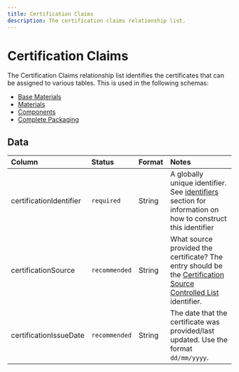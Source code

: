 ```yaml
---
title: Certification Claims
description: The certification claims relationship list.
---
```


# Certification Claims

The Certification Claims relationship list identifies the certificates that can be assigned to various tables. This is used in the following schemas:

* [Base Materials](../3_Data_Specification/3_1_Base_Materials.md)
* [Materials](../3_Data_Specification/3_2_Materials.md)
* [Components](../3_Data_Specification/3_3_Components.md)
* [Complete Packaging](../3_Data_Specification/3_4_Complete_Packaging.md)

## Data
|Column|<div style="width:90px">Status</div>|Format|Notes|
|:-|:-|:-|:-|
|certificationIdentifier|`required`|String|A globally unique identifier. See [identifiers](../4_Identifiers/4_1_Identifiers.md) section for information on how to construct this identifier|
|certificationSource|`recommended`|String|What source provided the certificate? The entry should be the [Certification Source Controlled List](../5_Controlled_Lists/5_002_Certification_Source.md) identifier.|
|certificationIssueDate|`recommended`|String|The date that the certificate was provided/last updated. Use the format `dd/mm/yyyy`.|